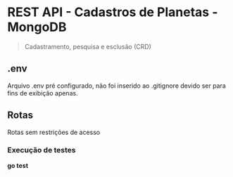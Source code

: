 # REST API - Cadastros de Planetas - MongoDB

> Cadastramento, pesquisa e esclusão (CRD)

## .env
Arquivo .env pré configurado, não foi inserido ao .gitignore devido ser para fins de exibição apenas.

## Rotas
Rotas sem restrições de acesso

### Execução de testes
**go test**
